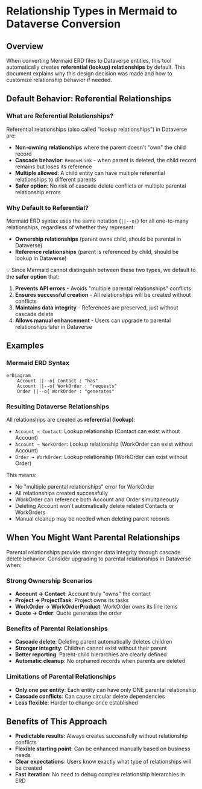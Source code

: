 # Relationship Types in Mermaid to Dataverse Conversion

## Overview

When converting Mermaid ERD files to Dataverse entities, this tool automatically creates **referential (lookup) relationships** by default. This document explains why this design decision was made and how to customize relationship behavior if needed.

## Default Behavior: Referential Relationships

### What are Referential Relationships?

Referential relationships (also called "lookup relationships") in Dataverse are:
- **Non-owning relationships** where the parent doesn't "own" the child record
- **Cascade behavior**: `RemoveLink` - when parent is deleted, the child record remains but loses its reference
- **Multiple allowed**: A child entity can have multiple referential relationships to different parents
- **Safer option**: No risk of cascade delete conflicts or multiple parental relationship errors

### Why Default to Referential?

Mermaid ERD syntax uses the same notation (`||--o{`) for all one-to-many relationships, regardless of whether they represent:
- **Ownership relationships** (parent owns child, should be parental in Dataverse)
- **Reference relationships** (parent is referenced by child, should be lookup in Dataverse)

💡 Since Mermaid cannot distinguish between these two types, we default to the **safer option** that:
1. **Prevents API errors** - Avoids "multiple parental relationships" conflicts
2. **Ensures successful creation** - All relationships will be created without conflicts
3. **Maintains data integrity** - References are preserved, just without cascade delete
4. **Allows manual enhancement** - Users can upgrade to parental relationships later in Dataverse

## Examples

### Mermaid ERD Syntax
```mermaid
erDiagram
    Account ||--o{ Contact : "has"
    Account ||--o{ WorkOrder : "requests"
    Order ||--o{ WorkOrder : "generates"
```

### Resulting Dataverse Relationships
All relationships are created as **referential (lookup)**:
- `Account → Contact`: Lookup relationship (Contact can exist without Account)
- `Account → WorkOrder`: Lookup relationship (WorkOrder can exist without Account)  
- `Order → WorkOrder`: Lookup relationship (WorkOrder can exist without Order)

This means:
- No "multiple parental relationships" error for WorkOrder
- All relationships created successfully
- WorkOrder can reference both Account and Order simultaneously
- Deleting Account won't automatically delete related Contacts or WorkOrders
- Manual cleanup may be needed when deleting parent records

## When You Might Want Parental Relationships

Parental relationships provide stronger data integrity through cascade delete behavior. Consider upgrading to parental relationships in Dataverse when:

### Strong Ownership Scenarios
- **Account → Contact**: Account truly "owns" the contact
- **Project → ProjectTask**: Project owns its tasks
- **WorkOrder → WorkOrderProduct**: WorkOrder owns its line items
- **Quote → Order**: Quote generates the order

### Benefits of Parental Relationships
- **Cascade delete**: Deleting parent automatically deletes children
- **Stronger integrity**: Children cannot exist without their parent
- **Better reporting**: Parent-child hierarchies are clearly defined
- **Automatic cleanup**: No orphaned records when parents are deleted

### Limitations of Parental Relationships
- **Only one per entity**: Each entity can have only ONE parental relationship
- **Cascade conflicts**: Can cause circular delete dependencies
- **Less flexible**: Harder to change once established


## Benefits of This Approach

- **Predictable results**: Always creates successfully without relationship conflicts
- **Flexible starting point**: Can be enhanced manually based on business needs
- **Clear expectations**: Users know exactly what type of relationships will be created
- **Fast iteration**: No need to debug complex relationship hierarchies in ERD


